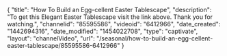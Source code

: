 {
    "title": "How To Build an Egg-cellent Easter Tablescape",
    "description": "To get this Elegant Easter Tablescape visit the link above. Thank you for watching.",
    "channelid": "85595586",
    "videoid": "6412966",
    "date_created": "1442694316",
    "date_modified": "1454022708",
    "type": "captivate",
    "layout": "channelVideo",
    "url": "\/seasonal\/how-to-build-an-egg-cellent-easter-tablescape\/85595586-6412966"
}